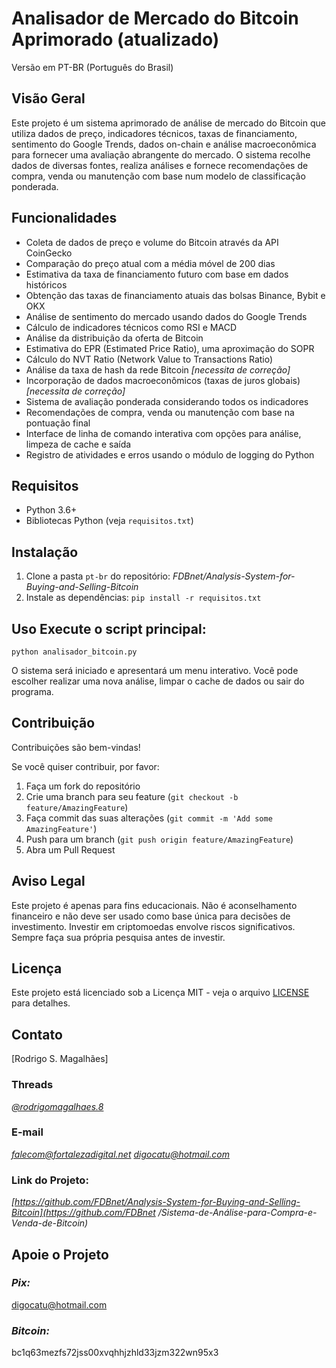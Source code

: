 # Analisador de Mercado do Bitcoin Aprimorado (atualizado) 
Versão em PT-BR (Português do Brasil)

## Visão Geral 
Este projeto é um sistema aprimorado de análise de mercado do Bitcoin que utiliza dados de preço, indicadores técnicos, taxas de financiamento, sentimento do Google Trends, dados on-chain e análise macroeconômica para fornecer uma avaliação abrangente do mercado. O sistema recolhe dados de diversas fontes, realiza análises e fornece recomendações de compra, venda ou manutenção com base num modelo de classificação ponderada.

## Funcionalidades 
- Coleta de dados de preço e volume do Bitcoin através da API CoinGecko 
- Comparação do preço atual com a média móvel de 200 dias 
- Estimativa da taxa de financiamento futuro com base em dados históricos 
- Obtenção das taxas de financiamento atuais das bolsas Binance, Bybit e OKX 
- Análise de sentimento do mercado usando dados do Google Trends 
- Cálculo de indicadores técnicos como RSI e MACD 
- Análise da distribuição da oferta de Bitcoin 
- Estimativa do EPR (Estimated Price Ratio), uma aproximação do SOPR 
- Cálculo do NVT Ratio (Network Value to Transactions Ratio) 
- Análise da taxa de hash da rede Bitcoin _[necessita de correção]_ 
- Incorporação de dados macroeconômicos (taxas de juros globais) _[necessita de correção]_ 
- Sistema de avaliação ponderada considerando todos os indicadores 
- Recomendações de compra, venda ou manutenção com base na pontuação final 
- Interface de linha de comando interativa com opções para análise, limpeza de cache e saída 
- Registro de atividades e erros usando o módulo de logging do Python

## Requisitos 
- Python 3.6+ 
- Bibliotecas Python (veja `requisitos.txt`)

## Instalação 
1. Clone a pasta ```pt-br``` do repositório: _FDBnet/Analysis-System-for-Buying-and-Selling-Bitcoin_ 
2. Instale as dependências: ``` pip install -r requisitos.txt ```

## Uso Execute o script principal: 
``` python analisador_bitcoin.py ``` 

O sistema será iniciado e apresentará um menu interativo. Você pode escolher realizar uma nova análise, limpar o cache de dados ou sair do programa.

## Contribuição
Contribuições são bem-vindas! 

Se você quiser contribuir, por favor: 
1. Faça um fork do repositório
2. Crie uma branch para seu feature (`git checkout -b feature/AmazingFeature`)
3. Faça commit das suas alterações (`git commit -m 'Add some AmazingFeature'`)
4. Push para um branch (`git push origin feature/AmazingFeature`)
5. Abra um Pull Request

## Aviso Legal 
Este projeto é apenas para fins educacionais. Não é aconselhamento financeiro e não deve ser usado como base única para decisões de investimento. Investir em criptomoedas envolve riscos significativos. Sempre faça sua própria pesquisa antes de investir.

## Licença 
Este projeto está licenciado sob a Licença MIT - veja o arquivo [LICENSE](LICENSE) para detalhes.

## Contato
[Rodrigo S. Magalhães]

### Threads
*[@rodrigomagalhaes.8](https://www.threads.net/@rodrigomagalhaes.8)*

### E-mail
*falecom@fortalezadigital.net* *digocatu@hotmail.com*

### Link do Projeto:
*[https://github.com/FDBnet/Analysis-System-for-Buying-and-Selling-Bitcoin](https://github.com/FDBnet /Sistema-de-Análise-para-Compra-e-Venda-de-Bitcoin)*

## Apoie o Projeto

### *Pix:*
digocatu@hotmail.com

### *Bitcoin:*
bc1q63mezfs72jss00xvqhhjzhld33jzm322wn95x3
